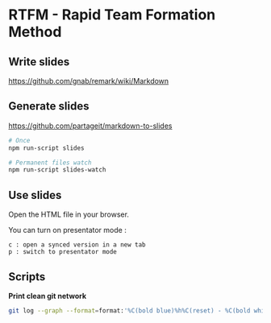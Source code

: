 # RTFM - Rapid Team Formation Method

## Write slides

https://github.com/gnab/remark/wiki/Markdown

## Generate slides

https://github.com/partageit/markdown-to-slides

```bash
# Once
npm run-script slides

# Permanent files watch
npm run-script slides-watch
```

## Use slides

Open the HTML file in your browser.

You can turn on presentator mode :

```
c : open a synced version in a new tab
p : switch to presentator mode
```

## Scripts

**Print clean git network**

```bash
git log --graph --format=format:'%C(bold blue)%h%C(reset) - %C(bold white)%s%C(reset) %C(bold yellow)%d%C(reset)' --abbrev-commit --all
```
